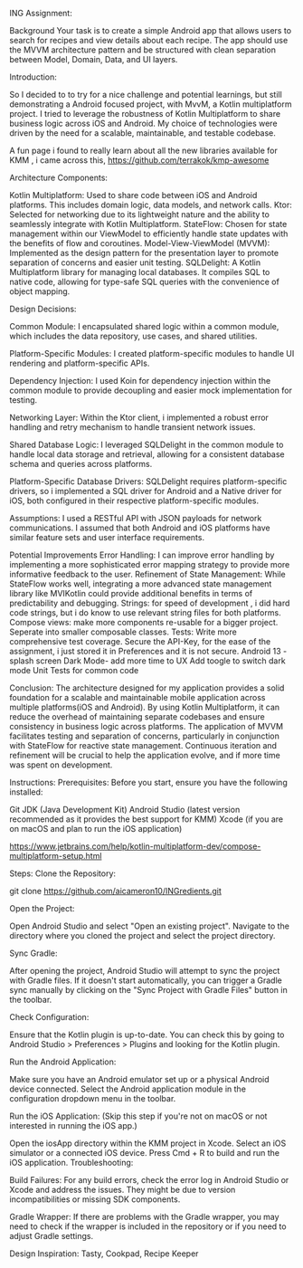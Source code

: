 ING Assignment:

Background
Your task is to create a simple Android app that allows users to search for recipes and view 
details about each recipe. The app should use the MVVM architecture pattern and be 
structured with clean separation between Model, Domain, Data, and UI layers.

Introduction:

So I decided to to try for a nice challenge and potential learnings, but still demonstrating a
Android focused project, with MvvM,  a Kotlin multiplatform project.
I tried to leverage the robustness of Kotlin Multiplatform to share business logic across iOS and Android.
My choice of technologies were driven by the need for a scalable, maintainable, and testable codebase.

A fun page i found to really learn about all the new libraries available for KMM , i came across this,
https://github.com/terrakok/kmp-awesome

Architecture Components:

Kotlin Multiplatform: Used to share code between iOS and Android platforms. This includes domain logic, data models, and network calls.
Ktor: Selected for networking due to its lightweight nature and the ability to seamlessly integrate with Kotlin Multiplatform.
StateFlow: Chosen for state management within our ViewModel to efficiently handle state updates with the benefits of flow and coroutines.
Model-View-ViewModel (MVVM): Implemented as the design pattern for the presentation layer to promote separation of concerns and easier unit testing.
SQLDelight: A Kotlin Multiplatform library for managing local databases. It compiles SQL to native code, allowing for type-safe SQL queries with the convenience of object mapping.

Design Decisions:

Common Module: I encapsulated shared logic within a common module, which includes the data repository, use cases, and shared utilities.

Platform-Specific Modules: I created platform-specific modules to handle UI rendering and platform-specific APIs.

Dependency Injection: I used Koin for dependency injection within the common module to provide decoupling and easier mock implementation for testing.

Networking Layer: Within the Ktor client, i implemented a robust error handling and retry mechanism to handle transient network issues.

Shared Database Logic: I leveraged SQLDelight in the common module to handle local data storage and retrieval, allowing for a consistent database schema and queries across platforms.

Platform-Specific Database Drivers: SQLDelight requires platform-specific drivers, so i implemented a SQL driver for Android and a Native driver for iOS, both configured in their respective platform-specific modules.

Assumptions:
I used a RESTful API with JSON payloads for network communications.
I assumed that both Android and iOS platforms have similar feature sets and user interface requirements.

Potential Improvements
Error Handling: I can improve error handling by implementing a more sophisticated error mapping strategy to provide more informative feedback to the user.
Refinement of State Management: While StateFlow works well, integrating a more advanced state management library like MVIKotlin could provide additional benefits in terms of predictability and debugging.
Strings: for speed of development , i did hard code strings, but i do know to use relevant string files for both platforms.
Compose views: make more components re-usable for a bigger project. Seperate into smaller composable classes.
Tests: Write more comprehensive test coverage.
Secure the API-Key, for the ease of the assignment, i just stored it in Preferences and it is not secure.
Android 13 - splash screen
Dark Mode- add more time to UX
Add toogle to switch dark mode
Unit Tests for common code

Conclusion:
The architecture designed for my application provides a solid foundation for a scalable and maintainable mobile application across multiple platforms(iOS and Android). By using Kotlin Multiplatform, it can reduce the overhead of maintaining separate codebases and ensure consistency in business logic across platforms. 
The application of MVVM facilitates testing and separation of concerns, particularly in conjunction with StateFlow for reactive state management. Continuous iteration and refinement will be crucial to help the application evolve, and if more time was spent on development.

Instructions:
Prerequisites:
Before you start, ensure you have the following installed:

Git
JDK (Java Development Kit)
Android Studio (latest version recommended as it provides the best support for KMM)
Xcode (if you are on macOS and plan to run the iOS application)

https://www.jetbrains.com/help/kotlin-multiplatform-dev/compose-multiplatform-setup.html

Steps:
Clone the Repository:

git clone https://github.com/aicameron10/INGredients.git

Open the Project:

Open Android Studio and select "Open an existing project". Navigate to the directory where you cloned the project and select the project directory.

Sync Gradle:

After opening the project, Android Studio will attempt to sync the project with Gradle files. If it doesn't start automatically, you can trigger a Gradle sync manually by clicking on the "Sync Project with Gradle Files" button in the toolbar.

Check Configuration:

Ensure that the Kotlin plugin is up-to-date. You can check this by going to Android Studio > Preferences > Plugins and looking for the Kotlin plugin.

Run the Android Application:

Make sure you have an Android emulator set up or a physical Android device connected.
Select the Android application module in the configuration dropdown menu in the toolbar.

Run the iOS Application:
(Skip this step if you're not on macOS or not interested in running the iOS app.)

Open the iosApp directory within the KMM project in Xcode.
Select an iOS simulator or a connected iOS device.
Press Cmd + R to build and run the iOS application.
Troubleshooting:

Build Failures:
For any build errors, check the error log in Android Studio or Xcode and address the issues. They might be due to version incompatibilities or missing SDK components.

Gradle Wrapper:
If there are problems with the Gradle wrapper, you may need to check if the wrapper is included in the repository or if you need to adjust Gradle settings.

Design Inspiration:
Tasty, Cookpad, Recipe Keeper
